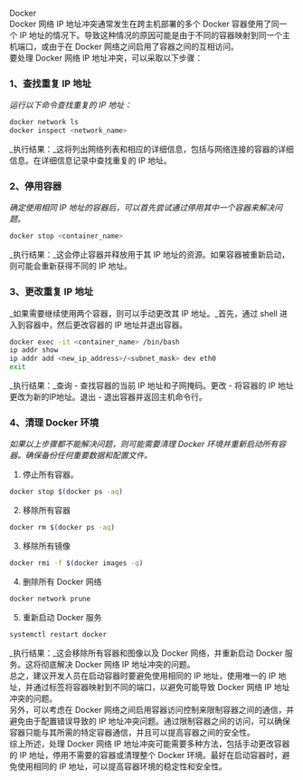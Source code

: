 Docker<br />Docker 网络 IP 地址冲突通常发生在跨主机部署的多个 Docker 容器使用了同一个 IP 地址的情况下。导致这种情况的原因可能是由于不同的容器映射到同一个主机端口，或由于在 Docker 网络之间启用了容器之间的互相访问。<br />要处理 Docker 网络 IP 地址冲突，可以采取以下步骤：
<a name="X2UlW"></a>
### 1、查找重复 IP 地址
_运行以下命令查找重复的 IP 地址：_
```bash
docker network ls
docker inspect <network_name>
```
_执行结果：_这将列出网络列表和相应的详细信息，包括与网络连接的容器的详细信息。在详细信息记录中查找重复的 IP 地址。
<a name="UEWyt"></a>
### 2、停用容器
_确定使用相同 IP 地址的容器后，可以首先尝试通过停用其中一个容器来解决问题。_
```bash
docker stop <container_name>
```
_执行结果：_这会停止容器并释放用于其 IP 地址的资源。如果容器被重新启动，则可能会重新获得不同的 IP 地址。
<a name="HrnTX"></a>
### 3、更改重复 IP 地址
_如果需要继续使用两个容器，则可以手动更改其 IP 地址。_首先，通过 shell 进入到容器中，然后更改容器的 IP 地址并退出容器。
```bash
docker exec -it <container_name> /bin/bash
ip addr show
ip addr add <new_ip_address>/<subnet_mask> dev eth0
exit
```
_执行结果：_查询 - 查找容器的当前 IP 地址和子网掩码。更改 - 将容器的 IP 地址更改为新的IP地址。退出 - 退出容器并返回主机命令行。
<a name="yDl7M"></a>
### 4、清理 Docker 环境
_如果以上步骤都不能解决问题，则可能需要清理 Docker 环境并重新启动所有容器。确保备份任何重要数据和配置文件。_

1. 停止所有容器。
```bash
docker stop $(docker ps -aq)
```

2. 移除所有容器
```bash
docker rm $(docker ps -aq)
```

3. 移除所有镜像
```bash
docker rmi -f $(docker images -q)
```

4. 删除所有 Docker 网络
```bash
docker network prune
```

5. 重新启动 Docker 服务
```bash
systemctl restart docker
```
_执行结果：_这会移除所有容器和图像以及 Docker 网络，并重新启动 Docker 服务。这将彻底解决 Docker 网络 IP 地址冲突的问题。<br />总之，建议开发人员在启动容器时要避免使用相同的 IP 地址，使用唯一的 IP 地址，并通过标签将容器映射到不同的端口，以避免可能导致 Docker 网络 IP 地址冲突的问题。<br />另外，可以考虑在 Docker 网络之间启用容器访问控制来限制容器之间的通信，并避免由于配置错误导致的 IP 地址冲突问题。通过限制容器之间的访问，可以确保容器只能与其所需的特定容器通信，并且可以提高容器之间的安全性。<br />综上所述，处理 Docker 网络 IP 地址冲突可能需要多种方法，包括手动更改容器的 IP 地址，停用不需要的容器或清理整个 Docker 环境。最好在启动容器时，避免使用相同的 IP 地址，可以提高容器环境的稳定性和安全性。
